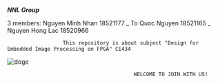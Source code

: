 **_NNL Group_**

3 members: Nguyen Minh Nhan 18521177 _ To Quoc Nguyen 18521165 _ Nguyen Hong Lac 18520966

                      This repository is about subject "Design for Embedded Image Processing on FPGA" CE434


![doge](https://user-images.githubusercontent.com/80024215/110825412-94695a80-82c6-11eb-9faf-27731235dfd2.gif)

                                             WELCOME TO JOIN WITH US!

